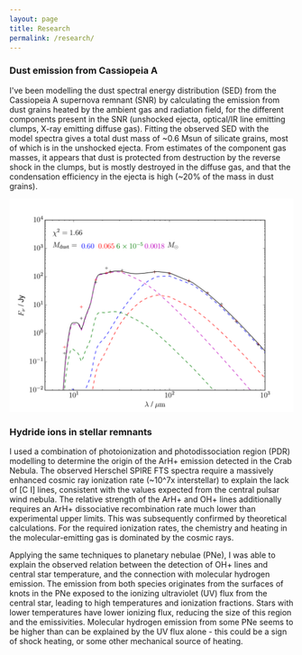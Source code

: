 ```yaml
---
layout: page
title: Research
permalink: /research/
---
```

### Dust emission from Cassiopeia A

I've been modelling the dust spectral energy distribution (SED) from the Cassiopeia A supernova remnant (SNR) by calculating the emission from dust grains heated by the ambient gas and radiation field, for the different components present in the SNR (unshocked ejecta, optical/IR line emitting clumps, X-ray emitting diffuse gas). Fitting the observed SED with the model spectra gives a total dust mass of ~0.6 Msun of silicate grains, most of which is in the unshocked ejecta. From estimates of the component gas masses, it appears that dust is protected from destruction by the reverse shock in the clumps, but is mostly destroyed in the diffuse gas, and that the condensation efficiency in the ejecta is high (~20% of the mass in dust grains).

![Cas A dust SED fit](https://raw.githubusercontent.com/fpriestley/fpriestley.github.io/master/casAdust.png)

### Hydride ions in stellar remnants

I used a combination of photoionization and photodissociation region (PDR) modelling to determine the origin of the ArH+ emission detected in the Crab Nebula. The observed Herschel SPIRE FTS spectra require a massively enhanced cosmic ray ionization rate (~10^7x interstellar) to explain the lack of \[C I\] lines, consistent with the values expected from the central pulsar wind nebula. The relative strength of the ArH+ and OH+ lines additionally requires an ArH+ dissociative recombination rate much lower than experimental upper limits. This was subsequently confirmed by theoretical calculations. For the required ionization rates, the chemistry and heating in the molecular-emitting gas is dominated by the cosmic rays.

Applying the same techniques to planetary nebulae (PNe), I was able to explain the observed relation between the detection of OH+ lines and central star temperature, and the connection with molecular hydrogen emission. The emission from both species originates from the surfaces of knots in the PNe exposed to the ionizing ultraviolet (UV) flux from the central star, leading to high temperatures and ionization fractions. Stars with lower temperatures have lower ionizing flux, reducing the size of this region and the emissivities. Molecular hydrogen emission from some PNe seems to be higher than can be explained by the UV flux alone - this could be a sign of shock heating, or some other mechanical source of heating.
